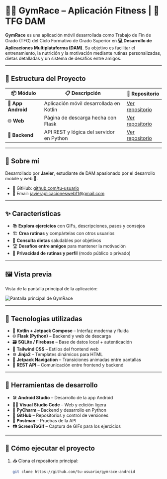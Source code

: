# 🏋️‍♂️ GymRace – Aplicación Fitness | 📱 TFG DAM

**GymRace** es una aplicación móvil desarrollada como Trabajo de Fin de Grado (TFG) del Ciclo Formativo de Grado Superior en **💻 Desarrollo de Aplicaciones Multiplataforma (DAM)**. Su objetivo es facilitar el entrenamiento, la nutrición y la motivación mediante rutinas personalizadas, dietas detalladas y un sistema de desafíos entre amigos.

---

## 📁 Estructura del Proyecto

| 📦 Módulo         | 📋 Descripción                            | 🔗 Repositorio |
|------------------|--------------------------------------------|----------------|
| 📱 **App Android** | Aplicación móvil desarrollada en Kotlin   | [Ver repositorio](https://github.com/tu-usuario/gymrace-android) |
| 🌐 **Web**         | Página de descarga hecha con Flask        | [Ver repositorio](https://github.com/tu-usuario/gymrace-web) |
| 🧠 **Backend**     | API REST y lógica del servidor en Python  | [Ver repositorio](https://github.com/tu-usuario/gymrace-backend) |

---

## 👤 Sobre mí

Desarrollado por **Javier**, estudiante de DAM apasionado por el desarrollo mobile y web 🚀.

- 🐙 GitHub: [github.com/tu-usuario](https://github.com/tu-usuario)  
- 📧 Email: [javieraplicacionesweb11@gmail.com](mailto:javieraplicacionesweb11@gmail.com)

---

## ✨ Características

- 📚 **Explora ejercicios** con GIFs, descripciones, pasos y consejos
- 🏗️ **Crea rutinas** y compártelas con otros usuarios
- 🥗 **Consulta dietas** saludables por objetivos
- 🏆 **Desafíos entre amigos** para mantener la motivación
- 🔐 **Privacidad de rutinas y perfil** (modo público o privado)

---

## 🖼️ Vista previa

Vista de la pantalla principal de la aplicación:

![Pantalla principal de GymRace](assets/screenshot_main.png)

---

## 🧪 Tecnologías utilizadas

- 📱 **Kotlin + Jetpack Compose** – Interfaz moderna y fluida
- 🌐 **Flask (Python)** – Backend y web de descarga
- 🗃️ **SQLite / Firebase** – Base de datos local + autenticación
- 🎨 **Tailwind CSS** – Estilos del frontend web
- ⚙️ **Jinja2** – Templates dinámicos para HTML
- 🧭 **Jetpack Navigation** – Transiciones animadas entre pantallas
- 📡 **REST API** – Comunicación entre frontend y backend

---

## 🧰 Herramientas de desarrollo

- 🛠️ **Android Studio** – Desarrollo de la app Android
- 🧑‍💻 **Visual Studio Code** – Web y edición ligera
- 🐍 **PyCharm** – Backend y desarrollo en Python
- 🐙 **GitHub** – Repositorios y control de versiones
- 🧪 **Postman** – Pruebas de la API
- 📷 **ScreenToGif** – Captura de GIFs para los ejercicios

---

## 🚀 Cómo ejecutar el proyecto

1. 📥 Clona el repositorio principal:
   ```bash
   git clone https://github.com/tu-usuario/gymrace-android
